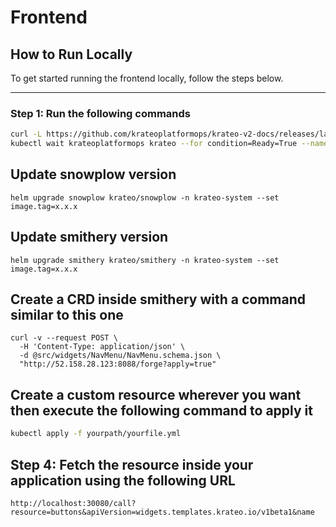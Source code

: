 # Frontend

## How to Run Locally

To get started running the frontend locally, follow the steps below.

---

### Step 1: Run the following commands

```bash
curl -L https://github.com/krateoplatformops/krateo-v2-docs/releases/latest/download/kind.sh | sh
kubectl wait krateoplatformops krateo --for condition=Ready=True --namespace krateo-system --timeout=300s
```

## Update snowplow version

`helm upgrade snowplow krateo/snowplow -n krateo-system --set image.tag=x.x.x`

## Update smithery version

`helm upgrade smithery krateo/smithery -n krateo-system --set image.tag=x.x.x`

## Create a CRD inside smithery with a command similar to this one

```
curl -v --request POST \
  -H 'Content-Type: application/json' \
  -d @src/widgets/NavMenu/NavMenu.schema.json \
  "http://52.158.28.123:8088/forge?apply=true"
```

## Create a custom resource wherever you want then execute the following command to apply it

```bash
kubectl apply -f yourpath/yourfile.yml
```

## Step 4: Fetch the resource inside your application using the following URL

```
http://localhost:30080/call?resource=buttons&apiVersion=widgets.templates.krateo.io/v1beta1&name
```
